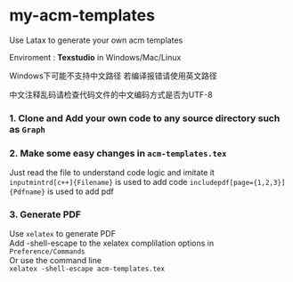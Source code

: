 # my-acm-templates
Use Latax to generate your own acm templates  

Enviroment : **Texstudio** in Windows/Mac/Linux

Windows下可能不支持中文路径 若编译报错请使用英文路径  

中文注释乱码请检查代码文件的中文编码方式是否为UTF-8


   
### 1. Clone and Add your own code to any source directory such as `Graph`  
### 2. Make some easy changes in `acm-templates.tex`  
   Just read the file to understand code logic and imitate it  
   `inputmintrd[c++]{Filename}`  is used to add code 
   `includepdf[page={1,2,3}]{Pdfname}` is used to add pdf
### 3. Generate PDF 
   Use `xelatex` to generate PDF   
   Add -shell-escape to the xelatex complilation options in `Preference/Commands`   
   Or use the command line   
   `xelatex -shell-escape acm-templates.tex`   
        

